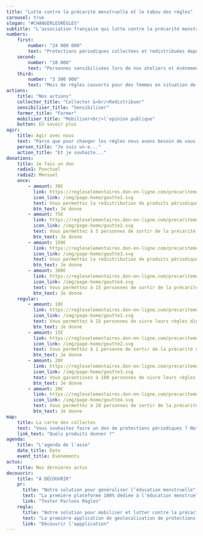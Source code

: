 ```yaml
---
title: "Lutte contre la précarité menstruelle et le tabou des règles"
carousel: true
slogan: "#CHANGERLESRÈGLES"
subtitle: "L’association française qui lutte contre la précarité menstruelle et le tabou des règles"
numbers:
    first:
        number: "24 000 000"
        text: "Protections périodiques collectées et redistribuées depuis 2015"
    second:
        number: "10 000"
        text: "Personnes sensibilisées lors de nos ateliers et évènements"
    third:
        number: "3 300 000"
        text: "Mois de règles couverts pour des femmes en situation de précarité menstruelle"
actions:
    title: "Nos actions"
    collecter_title: "Collecter &<br/>Redistribuer"
    sensibiliser_title: "Sensibiliser"
    former_title: "Former"
    mobiliser_title: "Mobiliser<br/>l'opinion publique"
    button: En savoir plus
agir:
    title: Agir avec nous
    text: "Parce que pour changer les règles nous avons besoin de vous tous·tes, engagez-vous à nos côtés le temps d’une collecte, d’une redistribution, d’un partenariat ou plus si affinités ! Découvrez comment contribuer selon que vous soyez…"
    person_title: "Je suis un·e..."
    action_title: "Et je souhaite..."
donations:
    title: Je fais un don
    radio1: Ponctuel
    radio2: Mensuel
    once:
        - amount: 30€
          link: https://regleselementaires.don-en-ligne.com/precaritemenstruelle?cid=1&lang=fr_FR&frequency=once&amount=3000
          icon_link: /img/page-home/goutte1.svg
          text: Vous permettez la redistribution de produits périodiques pendant 1 mois à 80 personnes en situation de précarité
          btn_text: Je donne
        - amount: 75€
          link: https://regleselementaires.don-en-ligne.com/precaritemenstruelle?cid=1&lang=fr_FR&frequency=once&amount=7500
          icon_link: /img/page-home/goutte2.svg
          text: Vous permettez à 5 personnes de sortir de la précarité menstruelle via la distribution de kits de protections réutilisables
          btn_text: Je donne
        - amount: 150€
          link: https://regleselementaires.don-en-ligne.com/precaritemenstruelle?cid=1&lang=fr_FR&frequency=once&amount=15000
          icon_link: /img/page-home/goutte3.svg
          text: Vous permettez la redistribution de produits périodiques pendant 1 an à 200 personnes en situation de précarité
          btn_text: Je donne
        - amount: 300€
          link: https://regleselementaires.don-en-ligne.com/precaritemenstruelle?cid=1&lang=fr_FR&frequency=once&amount=30000
          icon_link: /img/page-home/goutte4.svg
          text: Vous permettez à 15 personnes de sortir de la précarité menstruelle via la distribution de kits de protections réutilisables
          btn_text: Je donne
    regular:
        - amount: 10€
          link: https://regleselementaires.don-en-ligne.com/precaritemenstruelle?cid=1&lang=fr_FR&frequency=regular&amount=1000
          icon_link: /img/page-home/goutte1.svg
          text: Vous permettez à 15 personnes de vivre leurs règles dignement tous les mois
          btn_text: Je donne
        - amount: 15€
          link: https://regleselementaires.don-en-ligne.com/precaritemenstruelle?cid=1&lang=fr_FR&frequency=regular&amount=1500
          icon_link: /img/page-home/goutte2.svg
          text: Vous permettez à 1 personne de sortir de la précarité menstruelle chaque mois grâce un kit de protections réutilisables
          btn_text: Je donne
        - amount: 20€
          link: https://regleselementaires.don-en-ligne.com/precaritemenstruelle?cid=1&lang=fr_FR&frequency=regular&amount=2000
          icon_link: /img/page-home/goutte3.svg
          text: Vous garantissez à 100 personnes de vivre leurs règles dignement pendant 1 an
          btn_text: Je donne
        - amount: 30€
          link: https://regleselementaires.don-en-ligne.com/precaritemenstruelle?cid=1&lang=fr_FR&frequency=regular&amount=3000
          icon_link: /img/page-home/goutte4.svg
          text: Vous permettez à 20 personnes de sortir de la précarité menstruelle chaque année via un kit de protections réutilisables
          btn_text: Je donne
map:
    title: La carte des collectes
    text: "Vous souhaitez faire un don de protections périodiques ? Notre carte interactive vous renseigne sur tous les points de collecte autour de vous ! Vous pouvez utiliser la barre de recherche pour trouver la boîte à dons la plus proche de vous : changer les règles devient un jeu d’enfant ;)"
    link_text: "Quels produits donner ?"
agenda:
    title: "L'agenda de l'asso"
    date_title: Date
    event_title: Évènements
actus:
    title: Nos dernières actus
decouvrir:
    title: "À DÉCOUVRIR"
    pr:
      title: "Notre solution pour généraliser l’éducation menstruelle"
      text: "La première plateforme 100% dédiée à l'éducation menstruelle. Conçue pour les jeunes avec un espace parents et un espace relais éducatifs. Toutes les réponses à vos questions sont sur Parlons Règles !"
      link: "Tester Parlons Règles"
    regla:
      title: "Notre solution pour mobiliser et lutter contre la précarité menstruelle"
      text: "La première application de géolocalisation de protections périodiques gratuites, facile d’utilisation et collaborative. Avec Reglà, le futur des règles est là !"
      link: "Découvrir l'appplication"
---
```


